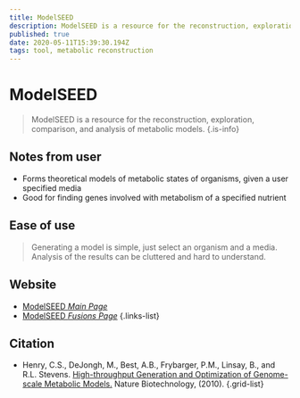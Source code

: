 ```yaml
---
title: ModelSEED
description: ModelSEED is a resource for the reconstruction, exploration, comparison, and analysis of metabolic models.
published: true
date: 2020-05-11T15:39:30.194Z
tags: tool, metabolic reconstruction
---
```


# ModelSEED

> ModelSEED is a resource for the reconstruction, exploration, comparison, and analysis of metabolic models.
{.is-info}

## Notes from user
- Forms theoretical models of metabolic states of organisms, given a user specified media
- Good for finding genes involved with metabolism of a specified nutrient


## Ease of use
> Generating a model is simple, just select an organism and a media. Analysis of the results can be cluttered and hard to understand.


## Website

- [ModelSEED *Main Page*](https://modelseed.org/)
- [ModelSEED *Fusions Page*](https://modelseed.org/projects/fusions/)
{.links-list}

## Citation

- Henry, C.S., DeJongh, M., Best, A.B., Frybarger, P.M., Linsay, B., and R.L. Stevens. [High-throughput Generation and Optimization of Genome-scale Metabolic Models.](https://www.nature.com/articles/nbt.1672) Nature Biotechnology, (2010).
{.grid-list}